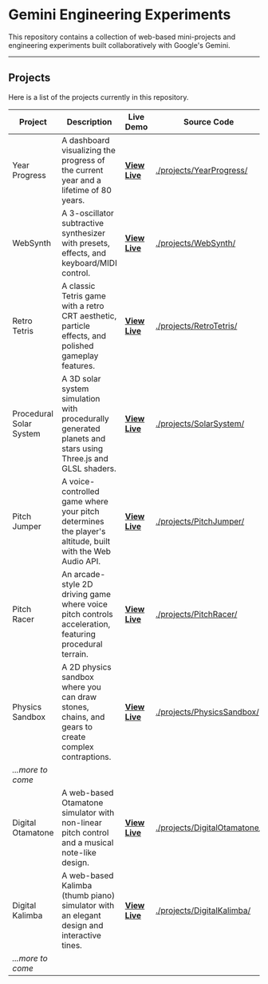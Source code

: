 # Gemini Engineering Experiments

This repository contains a collection of web-based mini-projects and engineering experiments built collaboratively with Google's Gemini.

---

## Projects

Here is a list of the projects currently in this repository.

| Project       | Description                                                                                             | Live Demo                                                                                                         | Source Code                               |
|---------------|---------------------------------------------------------------------------------------------------------|-------------------------------------------------------------------------------------------------------------------|-------------------------------------------|
| Year Progress | A dashboard visualizing the progress of the current year and a lifetime of 80 years.                    | [**View Live**](https://sbabybird.github.io/Gemini-Engineering-Experiments/projects/YearProgress/)    | [./projects/YearProgress/](./projects/YearProgress/)    |
| WebSynth      | A 3-oscillator subtractive synthesizer with presets, effects, and keyboard/MIDI control.                | [**View Live**](https://sbabybird.github.io/Gemini-Engineering-Experiments/projects/WebSynth/)      | [./projects/WebSynth/](./projects/WebSynth/)      |
| Retro Tetris  | A classic Tetris game with a retro CRT aesthetic, particle effects, and polished gameplay features.     | [**View Live**](https://sbabybird.github.io/Gemini-Engineering-Experiments/projects/RetroTetris/) | [./projects/RetroTetris/](./projects/RetroTetris/) |
| Procedural Solar System | A 3D solar system simulation with procedurally generated planets and stars using Three.js and GLSL shaders. | [**View Live**](https://sbabybird.github.io/Gemini-Engineering-Experiments/projects/SolarSystem/)   | [./projects/SolarSystem/](./projects/SolarSystem/)   |
| Pitch Jumper  | A voice-controlled game where your pitch determines the player's altitude, built with the Web Audio API.      | [**View Live**](https://sbabybird.github.io/Gemini-Engineering-Experiments/projects/PitchJumper/)     | [./projects/PitchJumper/](./projects/PitchJumper/)     |
| Pitch Racer   | An arcade-style 2D driving game where voice pitch controls acceleration, featuring procedural terrain. | [**View Live**](https://sbabybird.github.io/Gemini-Engineering-Experiments/projects/PitchRacer/)      | [./projects/PitchRacer/](./projects/PitchRacer/)      |
| Physics Sandbox | A 2D physics sandbox where you can draw stones, chains, and gears to create complex contraptions.      | [**View Live**](https://sbabybird.github.io/Gemini-Engineering-Experiments/projects/PhysicsSandbox/)  | [./projects/PhysicsSandbox/](./projects/PhysicsSandbox/) |
| *...more to come* |                                                                                                         |                                                                                                                   |                                           |
| Digital Otamatone | A web-based Otamatone simulator with non-linear pitch control and a musical note-like design. | [**View Live**](https://sbabybird.github.io/Gemini-Engineering-Experiments/projects/DigitalOtamatone/) | [./projects/DigitalOtamatone/](./projects/DigitalOtamatone/) |
| Digital Kalimba   | A web-based Kalimba (thumb piano) simulator with an elegant design and interactive tines.         | [**View Live**](https://sbabybird.github.io/Gemini-Engineering-Experiments/projects/DigitalKalimba/)   | [./projects/DigitalKalimba/](./projects/DigitalKalimba/)   |
| *...more to come* |                                                                                                         |                                                                                                                   |                                           |
